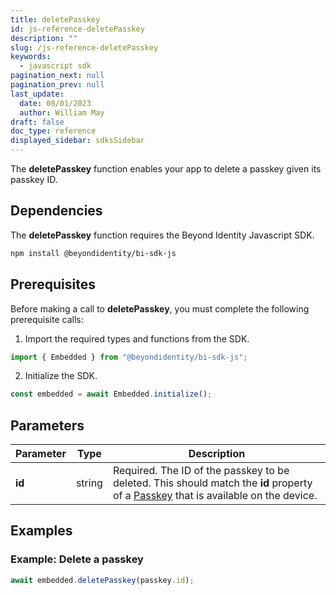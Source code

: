 ```yaml
---
title: deletePasskey
id: js-reference-deletePasskey
description: ""
slug: /js-reference-deletePasskey
keywords:
  - javascript sdk
pagination_next: null
pagination_prev: null
last_update:
  date: 08/01/2023
  author: William May
draft: false
doc_type: reference
displayed_sidebar: sdksSidebar
---
```


The **deletePasskey** function enables your app to delete a passkey given its passkey ID.

## Dependencies

The **deletePasskey** function requires the Beyond Identity Javascript SDK.

```bash
npm install @beyondidentity/bi-sdk-js
```

## Prerequisites

Before making a call to **deletePasskey**, you must complete the following prerequisite calls:

1. Import the required types and functions from the SDK.

  ```javascript
  import { Embedded } from "@beyondidentity/bi-sdk-js";
  ```

2. Initialize the SDK.

  ```javascript
  const embedded = await Embedded.initialize();
  ```

## Parameters

| Parameter | Type | Description |
| --- | --- | --- |
| **id** | string | Required. The ID of the passkey to be deleted. This should match the **id** property of a [Passkey](/docs/next/js-reference-passkey-type) that is available on the device. |

## Examples

### Example: Delete a passkey

```javascript
await embedded.deletePasskey(passkey.id);
```
